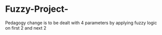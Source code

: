 # Fuzzy-Project-
Pedagogy change is to be dealt with 4 parameters by applying fuzzy logic on first 2 and next 2 

